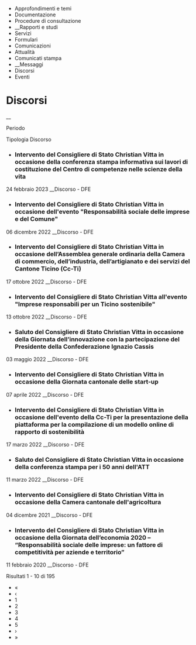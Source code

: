   * Approfondimenti e temi
  * Documentazione
  * Procedure di consultazione
  *  __Rapporti e studi
  * Servizi
  * Formulari
  * Comunicazioni
  * Attualità
  * Comunicati stampa
  *  __Messaggi
  * Discorsi
  * Eventi

#  Discorsi

__

Periodo

Tipologia Discorso

  * ### Intervento del Consigliere di Stato Christian Vitta in occasione della conferenza stampa informativa sui lavori di costituzione del Centro di competenze nelle scienze della vita

24 febbraio 2023 __Discorso \- DFE

  * ### Intervento del Consigliere di Stato Christian Vitta in occasione dell'evento "Responsabilità sociale delle imprese e del Comune"

06 dicembre 2022 __Discorso \- DFE

  * ### Intervento del Consigliere di Stato Christian Vitta in occasione dell’Assemblea generale ordinaria della Camera di commercio, dell’industria, dell’artigianato e dei servizi del Cantone Ticino (Cc-Ti)

17 ottobre 2022 __Discorso \- DFE

  * ### Intervento del Consigliere di Stato Christian Vitta all'evento "Imprese responsabili per un Ticino sostenibile"

13 ottobre 2022 __Discorso \- DFE

  * ### Saluto del Consigliere di Stato Christian Vitta in occasione della Giornata dell’innovazione con la partecipazione del Presidente della Confederazione Ignazio Cassis 

03 maggio 2022 __Discorso \- DFE

  * ### Intervento del Consigliere di Stato Christian Vitta in occasione della Giornata cantonale delle start-up 

07 aprile 2022 __Discorso \- DFE

  * ### Intervento del Consigliere di Stato Christian Vitta in occasione dell'evento della Cc-Ti per la presentazione della piattaforma per la compilazione di un modello online di rapporto di sostenibilità

17 marzo 2022 __Discorso \- DFE

  * ### Saluto del Consigliere di Stato Christian Vitta in occasione della conferenza stampa per i 50 anni dell'ATT

11 marzo 2022 __Discorso \- DFE

  * ### Intervento del Consigliere di Stato Christian Vitta in occasione della Camera cantonale dell'agricoltura 

04 dicembre 2021 __Discorso \- DFE

  * ### Intervento del Consigliere di Stato Christian Vitta in occasione della Giornata dell’economia 2020 – “Responsabilità sociale delle imprese: un fattore di competitività per aziende e territorio” 

11 febbraio 2020 __Discorso \- DFE

Risultati 1 - 10 di 195

  * «
  * ‹
  * 1
  * 2
  * 3
  * 4
  * 5
  * ›
  * »

